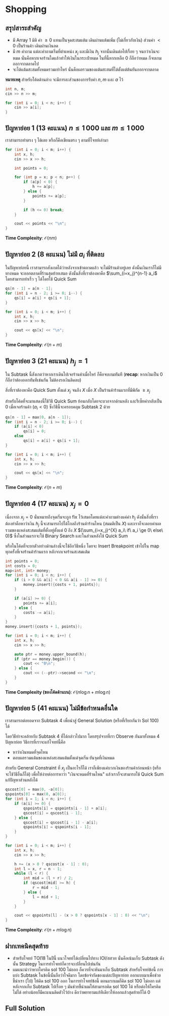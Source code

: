 # Shopping

## สรุปสาระสำคัญ

- มี Array 1 มิติ ค่า $\ge 0$ แทนเป็นจุดสะสมแต้ม เดินผ่านแต้มเพิ่ม (ไม่เกี่ยวกับเงิน) ส่วนค่า $\lt 0$ เป็นร้านค้า เดินผ่านเงินลด
- มี $m$ คำถาม แต่ละคำถามเริ่มที่ตำแหน่ง $x_j$ และมีเงิน $h_j$ จากนั้นเดินต่อไปเรื่อย ๆ จนกว่าเงินจะหมด
  นั่นคือหากเจอร้านใดแล้วทำให้เงินในกระเป๋าหมด ในที่นี้หากเหลือ 0 ก็ถือว่าหมด ก็จบเกมออกจากตลาดไป
- จะได้แต้มสะสมทั้งหมดรวมเท่าไหร่ นั่นคือผลรวมของแต้มสะสมที่ได้ตั้งแต่ต้นยันออกจากตลาด

**หมายเหตุ** สำหรับโค้ดด้านล่าง จะมีการละส่วนของการรับค่า $n, m$ และ $a$ ไว้

```cpp
int n, m;
cin >> n >> m;

for (int i = 0; i < n; i++) {
    cin >> a[i];
}
```

## ปัญหาย่อย 1 (13 คะแนน) $n \le 1\,000$ และ $m \le 1\,000$

เราสามารถทำตรง ๆ ได้เลย หรือก็คือเขียนตรง ๆ ตามที่โจทย์เล่ามา

```cpp
for (int i = 0; i < m; i++) {
    int x, h;
    cin >> x >> h;

    int points = 0;

    for (int p = x; p < n; p++) {
        if (a[p] < 0) {
            h += a[p];
        } else {
            points += a[p];
        }

        if (h <= 0) break;
    }

    cout << points << "\n";
}
```

**Time Complexity**: $\mathcal{O}(nm)$

## ปัญหาย่อย 2 (8 คะแนน) ไม่มี $a_i$ ที่ติดลบ

ในปัญหาย่อยนี้ เราสามารถสังเกตได้ว่าหลังจากเข้าตลาดแล้ว จะไม่มีร้านค้าอยู่เลย ดังนั้นเงินเราก็ไม่มีทางหมด จะออกตลาดที่ร้านสุดท้ายเสมอ
ดังนั้นสิ่งที่เราต้องหาคือ $\sum_{i=x_j}^{n-1} a_i$ โดยสามารถทำเร็ว ๆ ได้โดยใช้ Quick Sum

```cpp
qs[n - 1] = a[n - 1];
for (int i = n - 2; i >= 0; i--) {
    qs[i] = a[i] + qs[i + 1];
}

for (int i = 0; i < m; i++) {
    int x, h;
    cin >> x >> h;

    cout << qs[x] << "\n";
}
```

**Time Complexity**: $\mathcal{O}(n+m)$

## ปัญหาย่อย 3 (21 คะแนน) $h_j = 1$

ใน Subtask นี้สังเกตว่าหากเราเดินไปเจอร้านค้าเมื่อไหร่ ก็คือจบเกมทันที
(**recap**: หากเงินเป็น 0 ก็ถือว่าต้องออกทันทีเช่นกัน ไม่ต้องรอเงินติดลบ)

สิ่งที่เราต้องหาคือ Quick Sum ตั้งแต่ $x_j$ จนถึง $X$ เมื่อ $X$ เป็นร้านค้าร้านแรกที่มีพิกัด $\ge x_j$

สำหรับโค้ดที่จะมาแสดงนี้ใช้วิธี Quick Sum ย้อนกลับโดยจะบวกจากด้านหลัง และรีเซ็ทค่ากลับเป็น $0$ เมื่อเจอร้านค้า $(a_i \lt 0)$ ซึ่งวิธีนี้จะครอบคลุม Subtask 2 ด้วย

```cpp
qs[n - 1] = max(0, a[n - 1]);
for (int i = n - 2; i >= 0; i--) {
    if (a[i] < 0)
        qs[i] = 0;
    else
        qs[i] = a[i] + qs[i + 1];
}

for (int i = 0; i < m; i++) {
    int x, h;
    cin >> x >> h;

    cout << qs[x] << "\n";
}
```

**Time Complexity**: $\mathcal{O}(n+m)$

## ปัญหาย่อย 4 (17 คะแนน) $x_j = 0$

เนื่องจาก $x_j = 0$ นั่นหมายถึงจุดเริ่มจะถูก fix ไว้เสมอโดยแต่ละคำถามต่างแค่ค่า $h_j$
ดังนั้นสิ่งที่เราต้องทำคือหาว่าเงิน $h_j$ นี้จะสามารถไปได้ไกลถึงร้านค้าร้านไหน
(สมมติเป็น $X$) และเราก็จะตอบค่าผลรวมของแหล่งสะสมแต้มที่ตั้งอยู่ตั้งแต่ $0$ ถึง $X$ $(\sum_{i=x_j}^{X} a_i\ if\ a_i \ge 0\ else\ 0)$
ซึ่งในส่วนแรกจะใช้ Binary Search และในส่วนหลังใช้ Quick Sum

หรือในโค้ดที่จะยกตัวอย่างด้านล่างนี้จะใช้อีกวิธีหนึ่ง โดยจะ Insert Breakpoint เข้าไปใน map ทุกครั้งที่เจอร้านค้าร้านแรก หลังจากเจอร้านสะสมแต้ม

```cpp
int points = 0;
int costs = 0;
map<int, int> money;
for (int i = 0; i < n; i++) {
    if (i > 0 && a[i] < 0 && a[i - 1] >= 0) {
        money.insert({costs + 1, points});
    }

    if (a[i] >= 0) {
        points += a[i];
    } else {
        costs -= a[i];
    }
}
money.insert({costs + 1, points});

for (int i = 0; i < m; i++) {
    int x, h;
    cin >> x >> h;

    auto ptr = money.upper_bound(h);
    if (ptr == money.begin()) {
        cout << "0\n";
    } else {
        cout << (--ptr)->second << "\n";
    }
}
```

**Time Complexity (ของโค้ดด้านบน)**: $\mathcal{O}(n\log n+m\log n)$

## ปัญหาย่อย 5 (41 คะแนน) ไม่มีข้อกำหนดอื่นใด

เราสามารถต่อยอดจาก Subtask 4 เพื่อนำสู่ General Solution (หรือที่เรียกกันว่า Sol 100) ได้

โดยวิธีทำจะคล้ายกับ Subtask 4 ที่ได้กล่าวไปมาก โดยสรุปจากที่เรา Observe กันมาทั้งหมด 4 ปัญหาย่อย วิธีการที่เราจะแก้โจทย์นี้คือ

- หาว่าเงินหมดที่จุดไหน
- ตอบผลรวมแต้มของแหล่งสะสมแต้มตั้งแต่จุดเริ่ม ยันจุดที่เงินหมด

สำหรับ General Constraint ที่ $x_j$ เป็นอะไรก็ได้
เราก็เพียงแค่บวกเงินของร้านค้าก่อนหน้า (หรือจะใช้วิธีอื่นก็ได้) เพื่อให้ง่ายต่อการหาว่า "เงินจะหมดที่ร้านไหน" แล้วเราก็จะสามารถใช้ Quick Sum แก้ปัญหาส่วนหลังได้

```cpp
qscost[0] = max(0, -a[0]);
qspoints[0] = max(0, a[0]);
for (int i = 1; i < n; i++) {
    if (a[i] >= 0) {
        qspoints[i] = qspoints[i - 1] + a[i];
        qscost[i] = qscost[i - 1];
    } else {
        qscost[i] = qscost[i - 1] - a[i];
        qspoints[i] = qspoints[i - 1];
    }
}

for (int i = 0; i < m; i++) {
    int x, h;
    cin >> x >> h;

    h += (x > 0 ? qscost[x - 1] : 0);
    int l = x, r = n - 1;
    while (l < r) {
        int mid = (l + r) / 2;
        if (qscost[mid] >= h) {
            r = mid - 1;
        } else {
            l = mid + 1;
        }
    }

    cout << qspoints[l] - (x > 0 ? qspoints[x - 1] : 0) << "\n";
}
```

**Time Complexity**: $\mathcal{O}(n+m\log n)$

## ฝากเทคนิคสุดท้าย

- สำหรับโจทย์ TOI18 ในปีนี้ แนวโจทย์ได้เปลี่ยนไปทาง IOI/สสวท นั่นคือเน้นเก็บ Subtask ดังนั้น Strategy ในการทำโจทย์ก็ควรจะเปลี่ยนไปเช่นกัน
- ผมแนะนำว่าหากใครคิด sol 100 ไม่ออก ก็ควรที่จะหันมาเก็บ Subtask สำหรับโจทย์ข้อนี้ การแบ่ง Subtask
  ในข้อนี้นั้นถือว่าใจดีมาก โดยข้อจำกัดของแต่ละปัญหาย่อย ออกแบบมาเพื่อช่วยชี้นำเรา (ใบ้) ให้คิด sol 100 ออก
  ในการทำโจทย์ข้อนี้ ตอนแรกผมก็คิด sol 100 ไม่ออก แต่หลังจากเก็บ Subtask ไปเรื่อย ๆ
  มันช่วยชี้นำผมให้สามารถคิด sol 100 ได้ หรือต่อให้ใครคิดไม่ได้ อย่างน้อยก็มีคะแนนติดตัวไว้บ้าง
  ดีกว่าพยายามแก้ทีเดียวให้ออกแล้วสุดท้ายก็ได้ 0

## Full Solution

<Spoiler>
  <S0002 />
</Spoiler>
